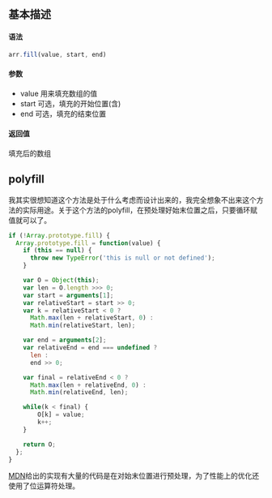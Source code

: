 ## 基本描述

#### 语法

```javascript
arr.fill(value, start, end)
```

#### 参数

* value 用来填充数组的值
* start 可选，填充的开始位置(含)
* end 可选，填充的结束位置


#### 返回值

填充后的数组


## polyfill

我其实很想知道这个方法是处于什么考虑而设计出来的，我完全想象不出来这个方法的实际用途。关于这个方法的polyfill，在预处理好始末位置之后，只要循环赋值就可以了。


```javascript
if (!Array.prototype.fill) {
  Array.prototype.fill = function(value) {
    if (this == null) {
      throw new TypeError('this is null or not defined');
    }

    var O = Object(this);
    var len = O.length >>> 0;
    var start = arguments[1];
    var relativeStart = start >> 0;
    var k = relativeStart < 0 ?
      Math.max(len + relativeStart, 0) :
      Math.min(relativeStart, len);

    var end = arguments[2];
    var relativeEnd = end === undefined ?
      len : 
      end >> 0;

    var final = relativeEnd < 0 ?
      Math.max(len + relativeEnd, 0) :
      Math.min(relativeEnd, len);

    while(k < final) {
        O[k] = value;
        k++;
    }

    return O;
  };
}
```

[MDN](https://developer.mozilla.org/zh-CN/docs/Web/JavaScript/Reference/Global_Objects/Array/fill)给出的实现有大量的代码是在对始末位置进行预处理，为了性能上的优化还使用了位运算符处理。
